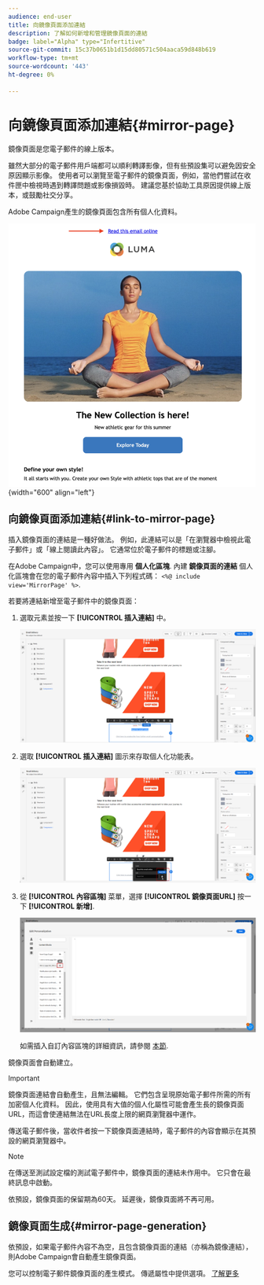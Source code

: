 ```yaml
---
audience: end-user
title: 向鏡像頁面添加連結
description: 了解如何新增和管理鏡像頁面的連結
badge: label="Alpha" type="Infertitive"
source-git-commit: 15c37b0651b1d15dd80571c504aaca59d848b619
workflow-type: tm+mt
source-wordcount: '443'
ht-degree: 0%

---
```



# 向鏡像頁面添加連結{#mirror-page}

鏡像頁面是您電子郵件的線上版本。

雖然大部分的電子郵件用戶端都可以順利轉譯影像，但有些預設集可以避免因安全原因顯示影像。 使用者可以瀏覽至電子郵件的鏡像頁面，例如，當他們嘗試在收件匣中檢視時遇到轉譯問題或影像損毀時。 建議您基於協助工具原因提供線上版本，或鼓勵社交分享。

Adobe Campaign產生的鏡像頁面包含所有個人化資料。

![鏡像連結示例](assets/mirror-page-link.png){width="600" align="left"}

## 向鏡像頁面添加連結{#link-to-mirror-page}

插入鏡像頁面的連結是一種好做法。 例如，此連結可以是「在瀏覽器中檢視此電子郵件」或「線上閱讀此內容」。 它通常位於電子郵件的標題或注腳。

在Adobe Campaign中，您可以使用專用 **個人化區塊**. 內建 **鏡像頁面的連結** 個人化區塊會在您的電子郵件內容中插入下列程式碼： `<%@ include view='MirrorPage' %>`.

若要將連結新增至電子郵件中的鏡像頁面：

1. 選取元素並按一下 **[!UICONTROL 插入連結]** 中。

   ![](assets/message-tracking-mirror-page.png)

1. 選取 **[!UICONTROL 插入連結]** 圖示來存取個人化功能表。

   ![](assets/message-tracking-mirror-page_2.png)

1. 從 **[!UICONTROL 內容區塊]** 菜單，選擇 **[!UICONTROL 鏡像頁面URL]** 按一下 **[!UICONTROL 新增]**.

   ![](assets/message-tracking-mirror-page_3.png)

   如需插入自訂內容區塊的詳細資訊，請參閱 [本節](../personalization/personalize.md#personalize-emails).

鏡像頁面會自動建立。

>[!IMPORTANT]
>
>鏡像頁面連結會自動產生，且無法編輯。 它們包含呈現原始電子郵件所需的所有加密個人化資料。 因此，使用具有大值的個人化屬性可能會產生長的鏡像頁面URL，而這會使連結無法在URL長度上限的網頁瀏覽器中運作。

傳送電子郵件後，當收件者按一下鏡像頁面連結時，電子郵件的內容會顯示在其預設的網頁瀏覽器中。

>[!NOTE]
>
>在傳送至測試設定檔的測試電子郵件中，鏡像頁面的連結未作用中。 它只會在最終訊息中啟動。

依預設，鏡像頁面的保留期為60天。 延遲後，鏡像頁面將不再可用。


## 鏡像頁面生成{#mirror-page-generation}

依預設，如果電子郵件內容不為空，且包含鏡像頁面的連結（亦稱為鏡像連結），則Adobe Campaign會自動產生鏡像頁面。

您可以控制電子郵件鏡像頁面的產生模式。 傳遞屬性中提供選項。 [了解更多](../advanced-settings/delivery-settings.md#mirror)
